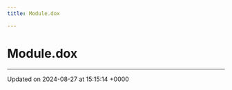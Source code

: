 ```yaml
---
title: Module.dox

---
```


# Module.dox








-------------------------------

Updated on 2024-08-27 at 15:15:14 +0000

